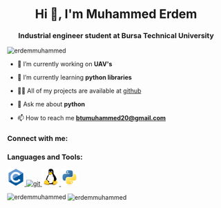 <h1 align="center">Hi 👋, I'm Muhammed Erdem</h1>
<h3 align="center">Industrial engineer student at Bursa Technical University</h3>

<p align="left"> <img src="https://komarev.com/ghpvc/?username=erdemmuhammed&label=Profile%20views&color=0e75b6&style=flat" alt="erdemmuhammed" /> </p>

- 🔭 I’m currently working on **UAV's**

- 🌱 I’m currently learning **python libraries**

- 👨‍💻 All of my projects are available at [github]([github](https://github.com/erdemmuhammed?tab=repositories))

- 💬 Ask me about **python**

- 📫 How to reach me **btumuhammed20@gmail.com**

<h3 align="left">Connect with me:</h3>
<p align="left">
</p>

<h3 align="left">Languages and Tools:</h3>
<p align="left"> <a href="https://www.cprogramming.com/" target="_blank" rel="noreferrer"> <img src="https://raw.githubusercontent.com/devicons/devicon/master/icons/c/c-original.svg" alt="c" width="40" height="40"/> </a> <a href="https://git-scm.com/" target="_blank" rel="noreferrer"> <img src="https://www.vectorlogo.zone/logos/git-scm/git-scm-icon.svg" alt="git" width="40" height="40"/> </a> <a href="https://www.linux.org/" target="_blank" rel="noreferrer"> <img src="https://raw.githubusercontent.com/devicons/devicon/master/icons/linux/linux-original.svg" alt="linux" width="40" height="40"/> </a> <a href="https://www.python.org" target="_blank" rel="noreferrer"> <img src="https://raw.githubusercontent.com/devicons/devicon/master/icons/python/python-original.svg" alt="python" width="40" height="40"/> </a> </p>

<p><img align="left" src="https://github-readme-stats.vercel.app/api/top-langs?username=erdemmuhammed&show_icons=true&locale=en&layout=compact" alt="erdemmuhammed" /></p>

<p>&nbsp;<img align="center" src="https://github-readme-stats.vercel.app/api?username=erdemmuhammed&show_icons=true&locale=en" alt="erdemmuhammed" /></p>

